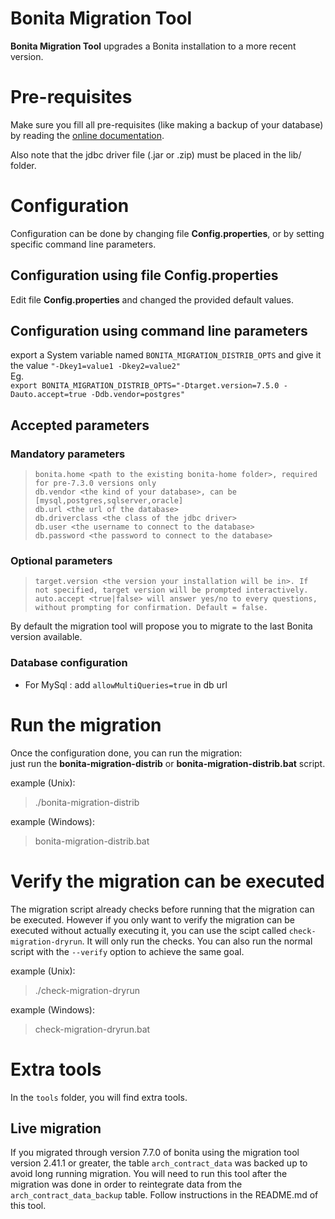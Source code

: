 Bonita Migration Tool
=======================

**Bonita Migration Tool** upgrades a Bonita installation to a more recent version.

# Pre-requisites

Make sure you fill all pre-requisites (like making a backup of your database) by reading the
[online documentation](http://documentation.bonitasoft.com/?page=migrate-from-an-earlier-version-of-bonita-bpm).

Also note that the jdbc driver file (.jar or .zip) must be placed in the lib/ folder.


# Configuration

Configuration can be done by changing file **Config.properties**, or by setting specific command line parameters.


## Configuration using file Config.properties

Edit file **Config.properties** and changed the provided default values.


## Configuration using command line parameters

export a System variable named `BONITA_MIGRATION_DISTRIB_OPTS` and give it the value `"-Dkey1=value1 -Dkey2=value2"`  
Eg.  
`export BONITA_MIGRATION_DISTRIB_OPTS="-Dtarget.version=7.5.0 -Dauto.accept=true -Ddb.vendor=postgres"`


## Accepted parameters

### Mandatory parameters
>     bonita.home <path to the existing bonita-home folder>, required for pre-7.3.0 versions only
>     db.vendor <the kind of your database>, can be [mysql,postgres,sqlserver,oracle]
>     db.url <the url of the database>
>     db.driverclass <the class of the jdbc driver>
>     db.user <the username to connect to the database>
>     db.password <the password to connect to the database>

### Optional parameters
>     target.version <the version your installation will be in>. If not specified, target version will be prompted interactively.
>     auto.accept <true|false> will answer yes/no to every questions, without prompting for confirmation. Default = false.

By default the migration tool will propose you to migrate to the last Bonita version available.


### Database configuration
* For MySql : add `allowMultiQueries=true` in db url


# Run the migration

Once the configuration done, you can run the migration:  
just run the **bonita-migration-distrib** or **bonita-migration-distrib.bat** script.

example (Unix):
>    ./bonita-migration-distrib

example (Windows):
>    bonita-migration-distrib.bat

# Verify the migration can be executed

The migration script already checks before running that the migration can be executed. However if you
only want to verify the migration can be executed without actually executing it, you can use the scipt
called `check-migration-dryrun`. It will only run the checks. You can also run the normal script with the `--verify`
option to achieve the same goal.

example (Unix):
>    ./check-migration-dryrun

example (Windows):
>    check-migration-dryrun.bat


# Extra tools

In the `tools` folder, you will find extra tools.

## Live migration

If you migrated through version 7.7.0 of bonita using the migration tool version 2.41.1 or greater, the table `arch_contract_data`
was backed up to avoid long running migration. You will need to run this tool after the migration was done in order to reintegrate
data from the `arch_contract_data_backup` table.
Follow instructions in the README.md of this tool.
